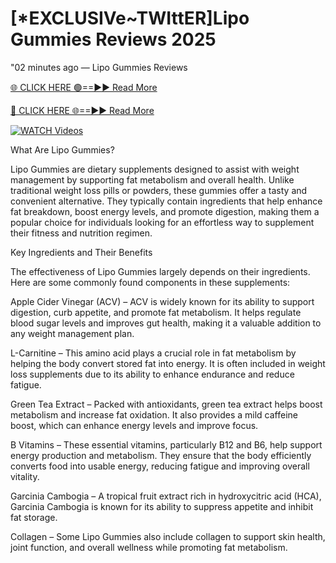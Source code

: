 # [*EXCLUSIVe~TWIttER]Lipo Gummies Reviews 2025



"02 minutes ago — Lipo Gummies Reviews


[🌐 CLICK HERE 🟢==►► Read More](https://realprimeshop.com/order-Lipo)

[🔴 CLICK HERE 🌐==►► Read More](https://realprimeshop.com/order-Lipo)

[![WATCH Videos](https://i.imgur.com/dJHk4Zq.gif)](https://realprimeshop.com/order-Lipo)


What Are Lipo Gummies?

Lipo Gummies are dietary supplements designed to assist with weight management by supporting fat metabolism and overall health. Unlike traditional weight loss pills or powders, these gummies offer a tasty and convenient alternative. They typically contain ingredients that help enhance fat breakdown, boost energy levels, and promote digestion, making them a popular choice for individuals looking for an effortless way to supplement their fitness and nutrition regimen.

Key Ingredients and Their Benefits

The effectiveness of Lipo Gummies largely depends on their ingredients. Here are some commonly found components in these supplements:

Apple Cider Vinegar (ACV) – ACV is widely known for its ability to support digestion, curb appetite, and promote fat metabolism. It helps regulate blood sugar levels and improves gut health, making it a valuable addition to any weight management plan.

L-Carnitine – This amino acid plays a crucial role in fat metabolism by helping the body convert stored fat into energy. It is often included in weight loss supplements due to its ability to enhance endurance and reduce fatigue.

Green Tea Extract – Packed with antioxidants, green tea extract helps boost metabolism and increase fat oxidation. It also provides a mild caffeine boost, which can enhance energy levels and improve focus.

B Vitamins – These essential vitamins, particularly B12 and B6, help support energy production and metabolism. They ensure that the body efficiently converts food into usable energy, reducing fatigue and improving overall vitality.

Garcinia Cambogia – A tropical fruit extract rich in hydroxycitric acid (HCA), Garcinia Cambogia is known for its ability to suppress appetite and inhibit fat storage.

Collagen – Some Lipo Gummies also include collagen to support skin health, joint function, and overall wellness while promoting fat metabolism.

